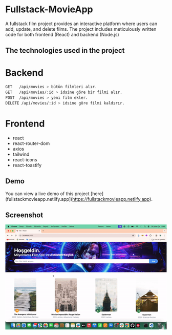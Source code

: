 <h1> Fullstack-MovieApp  </h1>

A fullstack film project provides an interactive platform where users can add, update, and delete films. The project includes meticulously written code for both frontend (React) and backend (Node.js)

<h2> The technologies used in the project </h2>

# Backend
```bash
GET   /api/movies > bütün filmleri alır.
GET   /api/movies/:id > idsine göre bir filmi alır.
POST  /api/movies > yeni film ekler.
DELETE /api/movies/:id > idsine göre filmi kaldırır.
```
# Frontend
- react
- react-router-dom
- axios
- tailwind
- react-icons
- react-toastify

<h2> Demo </h2>

You can view a live demo of this project [here](fullstackmovieapp.netlify.app](https://fullstackmovieapp.netlify.app).

<h2> Screenshot </h2>

![](screen.gif)

